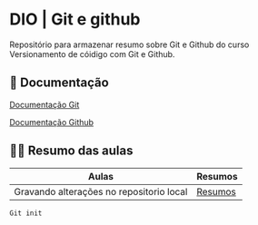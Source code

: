 
# DIO | Git e github 

Repositório para armazenar resumo sobre Git e Github do curso Versionamento de cóidigo com Git e Github.

## 📖 Documentação
[Documentação Git](https://git-scm.com/docs/git/pt_BR)

[Documentação Github](https://docs.github.com/pt)

## 👨‍💻 Resumo das aulas

|Aulas | Resumos |
|-----| -------|
| Gravando alterações no repositorio local | [Resumos]() |

```
Git init
```



